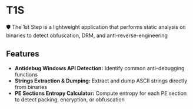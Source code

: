 # T1S
🛡️ The 1st Step is a lightweight application that performs static analysis on binaries to detect obfuscation, DRM, and anti-reverse-engineering

## Features
- **Antidebug Windows API Detection:** Identify common anti-debugging functions
- **Strings Extraction & Dumping:** Extract and dump ASCII strings directly from binaries
- **PE Sections Entropy Calculator:** Compute entropy for each PE section to detect packing, encryption, or obfuscation

